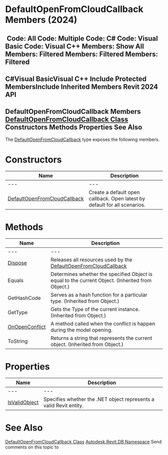 # DefaultOpenFromCloudCallback Members (2024)

﻿
 Code: All Code: Multiple Code: C# Code: Visual Basic Code: Visual C++  Members: Show All Members: Filtered Members: Filtered Members: Filtered   
---  
C#Visual BasicVisual C++
Include Protected MembersInclude Inherited Members
Revit 2024 API  
---  
DefaultOpenFromCloudCallback Members  
[DefaultOpenFromCloudCallback Class](6269ec13-f36e-64fd-f173-aa7c358912f9.md "DefaultOpenFromCloudCallback Class") Constructors Methods Properties See Also  
---  
The [DefaultOpenFromCloudCallback](6269ec13-f36e-64fd-f173-aa7c358912f9.md "DefaultOpenFromCloudCallback Class") type exposes the following members.
# Constructors
| Name | Description |
| --- | --- |
| --- | --- | --- |
| [DefaultOpenFromCloudCallback](d56a8786-55f4-792c-e4e8-0d86f8e0ab77.md "DefaultOpenFromCloudCallback Constructor") | Create a default open callback. Open latest by default for all scenarios. |

# Methods
| Name | Description |
| --- | --- |
| --- | --- | --- |
| [Dispose](ba95c964-76fd-49fe-009e-4b27deaf3b9b.md "Dispose Method") | Releases all resources used by the [DefaultOpenFromCloudCallback](6269ec13-f36e-64fd-f173-aa7c358912f9.md "DefaultOpenFromCloudCallback Class") |
| Equals | Determines whether the specified Object is equal to the current Object. (Inherited from Object.) |
| GetHashCode | Serves as a hash function for a particular type.  (Inherited from Object.) |
| GetType | Gets the Type of the current instance. (Inherited from Object.) |
| [OnOpenConflict](bd2cf2db-4e63-2cf9-3b7e-88bdc00d78ff.md "OnOpenConflict Method") | A method called when the conflict is happen during the model opening. |
| ToString | Returns a string that represents the current object. (Inherited from Object.) |

# Properties
| Name | Description |
| --- | --- |
| --- | --- | --- |
| [IsValidObject](c1531957-723b-dd77-bf3b-0e8e6c8fd470.md "IsValidObject Property") | Specifies whether the .NET object represents a valid Revit entity. |

# See Also
[DefaultOpenFromCloudCallback Class](6269ec13-f36e-64fd-f173-aa7c358912f9.md "DefaultOpenFromCloudCallback Class")
[Autodesk.Revit.DB Namespace](87546ba7-461b-c646-cbb1-2cb8f5bff8b2.md "Autodesk.Revit.DB Namespace")
Send comments on this topic to 